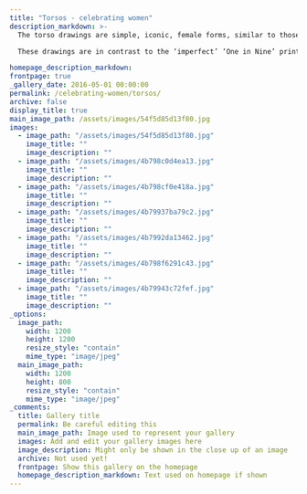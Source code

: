 ```yaml
---
title: "Torsos - celebrating women"
description_markdown: >-
  The torso drawings are simple, iconic, female forms, similar to those that have been repeated over hundreds of years of art history, as in the ‘perfect’ classical forms that have become generic symbols of woman.

  These drawings are in contrast to the ‘imperfect’ ‘One in Nine’ prints and also to the specific individual faces in the ‘100 Women’ portraits.

homepage_description_markdown: 
frontpage: true
_gallery_date: 2016-05-01 00:00:00
permalink: /celebrating-women/torsos/
archive: false
display_title: true
main_image_path: /assets/images/54f5d85d13f80.jpg
images:
  - image_path: "/assets/images/54f5d85d13f80.jpg"
    image_title: ""
    image_description: ""
  - image_path: "/assets/images/4b798c0d4ea13.jpg"
    image_title: ""
    image_description: ""
  - image_path: "/assets/images/4b798cf0e418a.jpg"
    image_title: ""
    image_description: ""
  - image_path: "/assets/images/4b79937ba79c2.jpg"
    image_title: ""
    image_description: ""
  - image_path: "/assets/images/4b7992da13462.jpg"
    image_title: ""
    image_description: ""
  - image_path: "/assets/images/4b798f6291c43.jpg"
    image_title: ""
    image_description: ""
  - image_path: "/assets/images/4b79943c72fef.jpg"
    image_title: ""
    image_description: ""
_options:
  image_path:
    width: 1200
    height: 1200
    resize_style: "contain"
    mime_type: "image/jpeg"
  main_image_path:
    width: 1200
    height: 800
    resize_style: "contain"
    mime_type: "image/jpeg"
_comments:
  title: Gallery title
  permalink: Be careful editing this
  main_image_path: Image used to represent your gallery
  images: Add and edit your gallery images here
  image_description: Might only be shown in the close up of an image
  archive: Not used yet!
  frontpage: Show this gallery on the homepage
  homepage_description_markdown: Text used on homepage if shown
---
```


